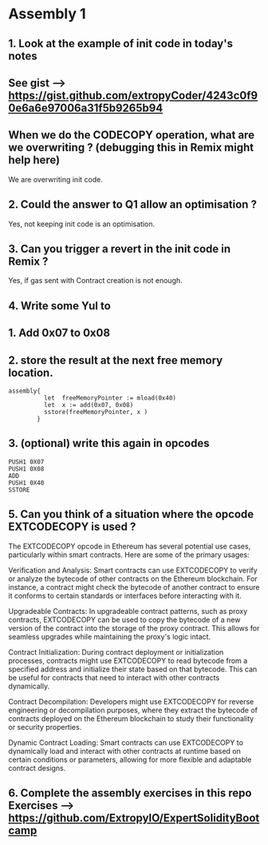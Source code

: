 

# Assembly 1

## 1. Look at the example of init code in today's notes
## See gist --> https://gist.github.com/extropyCoder/4243c0f90e6a6e97006a31f5b9265b94
## When we do the CODECOPY operation, what are we overwriting ? (debugging this in Remix might help here)

We are overwriting init code.

## 2. Could the answer to Q1 allow an optimisation ?
Yes, not keeping init code is an optimisation.

## 3. Can you trigger a revert in the init code in Remix ?
Yes, if gas sent with Contract creation is not enough.

## 4. Write some Yul to
##    1. Add 0x07 to 0x08
##    2. store the result at the next free memory location.

```
assembly{
          let  freeMemoryPointer := mload(0x40)
          let  x := add(0x07, 0x08) 
          sstore(freeMemoryPointer, x )
        }
```

##    3. (optional) write this again in opcodes

```
PUSH1 0X07
PUSH1 0X08
ADD
PUSH1 0X40
SSTORE
```

##    5. Can you think of a situation where the opcode EXTCODECOPY is used ?


The EXTCODECOPY opcode in Ethereum has several potential use cases, particularly within smart contracts. Here are some of the primary usages:

Verification and Analysis: Smart contracts can use EXTCODECOPY to verify or analyze the bytecode of other contracts on the Ethereum blockchain. For instance, a contract might check the bytecode of another contract to ensure it conforms to certain standards or interfaces before interacting with it.

Upgradeable Contracts: In upgradeable contract patterns, such as proxy contracts, EXTCODECOPY can be used to copy the bytecode of a new version of the contract into the storage of the proxy contract. This allows for seamless upgrades while maintaining the proxy's logic intact.

Contract Initialization: During contract deployment or initialization processes, contracts might use EXTCODECOPY to read bytecode from a specified address and initialize their state based on that bytecode. This can be useful for contracts that need to interact with other contracts dynamically.

Contract Decompilation: Developers might use EXTCODECOPY for reverse engineering or decompilation purposes, where they extract the bytecode of contracts deployed on the Ethereum blockchain to study their functionality or security properties.

Dynamic Contract Loading: Smart contracts can use EXTCODECOPY to dynamically load and interact with other contracts at runtime based on certain conditions or parameters, allowing for more flexible and adaptable contract designs.


##    6. Complete the assembly exercises in this repo Exercises --> https://github.com/ExtropyIO/ExpertSolidityBootcamp



